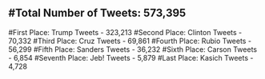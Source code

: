 #Total Number of Tweets: 573,395 
---
#First Place: Trump Tweets - 323,213
#Second Place: Clinton Tweets - 70,332
#Third Place: Cruz Tweets - 69,861
#Fourth Place: Rubio Tweets - 56,299
#Fifth Place: Sanders Tweets - 36,232
#Sixth Place: Carson Tweets - 6,854
#Seventh Place: Jeb! Tweets - 5,879
#Last Place: Kasich Tweets - 4,728
